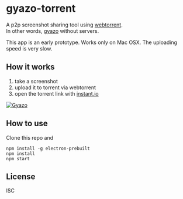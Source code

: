 # gyazo-torrent
A p2p screenshot sharing tool using [webtorrent](https://github.com/feross/webtorrent).   
In other words, [gyazo](https://github.com/nota/Gyazo) without servers.

This app is an early prototype. Works only on Mac OSX.
The uploading speed is very slow.

## How it works
1. take a screenshot
2. upload it to torrent via webtorrent
3. open the torrent link with [instant.io](https://instant.io/)

[![Gyazo](https://i.gyazo.com/90883f3c1b6461b58c79f5683b7a5222.png)](https://gyazo.com/90883f3c1b6461b58c79f5683b7a5222)

## How to use
Clone this repo and

```
npm install -g electron-prebuilt
npm install
npm start
```

## License
ISC

